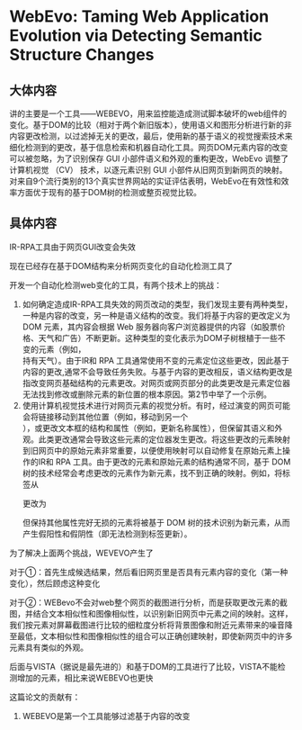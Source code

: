 # WebEvo: Taming Web Application Evolution via Detecting Semantic Structure Changes

## 大体内容

讲的主要是一个工具——WEBEVO，用来监控能造成测试脚本破坏的web组件的变化。基于DOM的比较（相对于两个新旧版本），使用语义和图形分析进行新的非内容更改检测，以过滤掉无关的更改，最后，使用新的基于语义的视觉搜索技术来细化检测到的更改，基于信息检索和机器自动化工具。网页DOM元素内容的改变可以被忽略，为了识别保存 GUI 小部件语义和外观的重构更改，WebEvo 调整了计算机视觉 （CV） 技术，以逐元素识别 GUI 小部件从旧网页到新网页的映射。对来自9个流行类别的13个真实世界网站的实证评估表明，WebEvo在有效性和效率方面优于现有的基于DOM树的检测或整页视觉比较。

## 具体内容

IR-RPA工具由于网页GUI改变会失效

现在已经存在基于DOM结构来分析网页变化的自动化检测工具了

开发一个自动化检测web变化的工具，有两个技术上的挑战：

1. 如何确定造成IR-RPA工具失效的网页改动的类型，我们发现主要有两种类型，一种是内容的改变，另一种是语义结构的改变。我们将基于内容的更改定义为 DOM 元素，其内容会根据 Web 服务器向客户浏览器提供的内容（如股票价格、天气和广告）不断更新。这种类型的变化表示为DOM子树根植于一些不变的元素（例如，<div>持有天气）。由于IR和 RPA 工具通常使用不变的元素定位这些更改，因此基于内容的更改,通常不会导致任务失败。与基于内容的更改相反，语义结构更改是指改变网页基础结构的元素更改。对网页或网页部分的此类更改是元素定位器无法找到修改或删除元素的新位置的根本原因。第2节中举了一个示例。
2. 使用计算机视觉技术进行对网页元素的视觉分析。有时，经过演变的网页可能会将链接移动到其他位置（例如，移动到另一个<div>），或更改文本框的结构和属性（例如，更新名称属性），但保留其语义和外观。此类更改通常会导致这些元素的定位器发生更改。将这些更改的元素映射到旧网页中的原始元素非常重要，以便使用映射可以自动修复在原始元素上操作的IR和 RPA 工具。由于更改的元素和原始元素的结构通常不同，基于 DOM 树的技术经常会考虑更改的元素作为新元素，找不到正确的映射。例如，将标签从<p>更改为<div>但保持其他属性完好无损的元素将被基于 DOM 树的技术识别为新元素，从而产生假阳性和假阴性（即无法检测到标签更新）。

为了解决上面两个挑战，WEVEVO产生了

对于①：首先生成候选结果，然后看旧网页里是否具有元素内容的变化（第一种变化），然后顾虑这种变化

对于②：WEBevo不会对web整个网页的截图进行分析，而是获取更改元素的截图，并结合文本相似性和图像相似性，以识别新旧网页中元素之间的映射。这样，我们按元素对屏幕截图进行比较的细粒度分析将背景图像和附近元素带来的噪音降至最低，文本相似性和图像相似性的组合可以正确创建映射，即使新网页中的许多元素具有类似的外观。

后面与VISTA（据说是最先进的）和基于DOM的工具进行了比较，VISTA不能检测增加的元素，相比来说WEBEVO也更快

这篇论文的贡献有：

1. WEBEVO是第一个工具能够过滤基于内容的改变